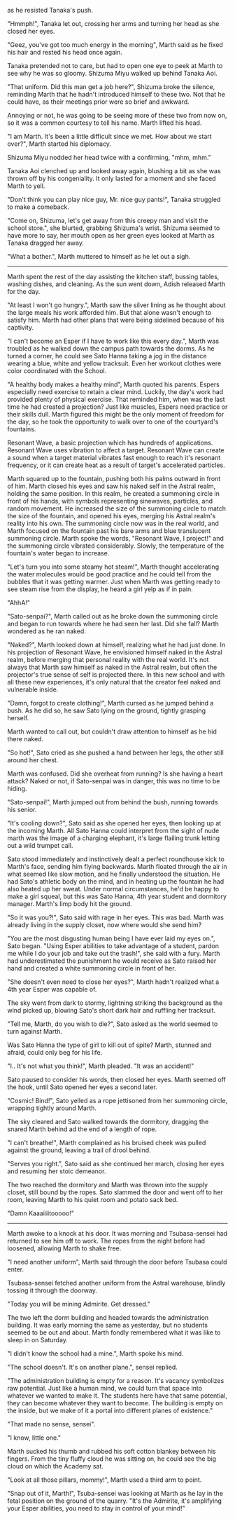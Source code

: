 as he resisted Tanaka's push.

"Hmmph!", Tanaka let out, crossing her arms and turning her head as she closed her eyes.

"Geez, you've got too much energy in the morning", Marth said as he fixed his hair and rested his head once again.

Tanaka pretended not to care, but had to open one eye to peek at Marth to see why he was so gloomy. Shizuma Miyu walked up behind Tanaka Aoi.

"That uniform. Did this man get a job here?", Shizuma broke the silence, reminding Marth that he hadn't introduced himself to these two. Not that he could have, as their meetings prior were so brief and awkward.

Annoying or not, he was going to be seeing more of these two from now on, so it was a common courtesy to tell his name. Marth lifted his head.

"I am Marth. It's been a little difficult since we met. How about we start over?", Marth started his diplomacy.

Shizuma Miyu nodded her head twice with a confirming, "mhm, mhm." 

Tanaka Aoi clenched up and looked away again, blushing a bit as she was thrown off by his congeniality. It only lasted for a moment and she faced Marth to yell.

"Don't think you can play nice guy, Mr. nice guy pants!", Tanaka struggled to make a comeback.

"Come on, Shizuma, let's get away from this creepy man and visit the school store.", she blurted, grabbing Shizuma's wrist. Shizuma seemed to have more to say, her mouth open as her green eyes looked at Marth as Tanaka dragged her away.

"What a bother.", Marth muttered to himself as he let out a sigh.

---

Marth spent the rest of the day assisting the kitchen staff, bussing tables, washing dishes, and cleaning. As the sun went down, Adish released Marth for the day.

"At least I won't go hungry.", Marth saw the silver lining as he thought about the large meals his work afforded him. But that alone wasn't enough to satisfy him. Marth had other plans that were being sidelined because of his captivity.

"I can't become an Esper if I have to work like this every day.", Marth was troubled as he walked down the campus path towards the dorms. As he turned a corner, he could see Sato Hanna taking a jog in the distance wearing a blue, white and yellow tracksuit. Even her workout clothes were color coordinated with the School.

"A healthy body makes a healthy mind", Marth quoted his parents. Espers especially need exercise to retain a clear mind. Luckily, the day's work had provided plenty of physical exercise. That reminded him, when was the last time he had created a projection? Just like muscles, Espers need practice or their skills dull. Marth figured this might be the only moment of freedom for the day, so he took the opportunity to walk over to one of the courtyard's fountains.

Resonant Wave, a basic projection which has hundreds of applications. Resonant Wave uses vibration to affect a target. Resonant Wave can create a sound when a target material vibrates fast enough to reach it's resonant frequency, or it can create heat as a result of target's accelerated particles.

Marth squared up to the fountain, pushing both his palms outward in front of him. Marth closed his eyes and saw his naked self in the Astral realm, holding the same position. In this realm, he created a summoning circle in front of his hands, with symbols representing sinewaves, particles, and random movement. He increased the size of the summoning circle to match the size of the fountain, and opened his eyes, merging his Astral realm's reality into his own. The summoning circle now was in the real world, and Marth focused on the fountain past his bare arms and blue translucent summoning circle. Marth spoke the words, "Resonant Wave, I project!" and the summoning circle vibrated considerably. Slowly, the temperature of the fountain's water began to increase.

"Let's turn you into some steamy hot steam!", Marth thought accelerating the water molecules would be good practice and he could tell from the bubbles that it was getting warmer. Just when Marth was getting ready to see steam rise from the display, he heard a girl yelp as if in pain. 

"AhhA!"

"Sato-senpai?", Marth called out as he broke down the summoning circle and began to run towards where he had seen her last. Did she fall? Marth wondered as he ran naked.

"Naked?", Marth looked down at himself, realizing what he had just done. In his projection of Resonant Wave, he envisioned himself naked in the Astral realm, before merging that personal reality with the real world. It's not always that Marth saw himself as naked in the Astral realm, but often the projector's true sense of self is projected there. In this new school and with all these new experiences, it's only natural that the creator feel naked and vulnerable inside.

"Damn, forgot to create clothing!", Marth cursed as he jumped behind a bush. As he did so, he saw Sato lying on the ground, tightly grasping herself.

Marth wanted to call out, but couldn't draw attention to himself as he hid there naked.

"So hot!", Sato cried as she pushed a hand between her legs, the other still around her chest.

Marth was confused. Did she overheat from running? Is she having a heart attack? Naked or not, if Sato-senpai was in danger, this was no time to be hiding. 

"Sato-senpai!", Marth jumped out from behind the bush, running towards his senior.

"It's cooling down?", Sato said as she opened her eyes, then looking up at the incoming Marth. All Sato Hanna could interpret from the sight of nude marth was the image of a charging elephant, it's large flailing trunk letting out a wild trumpet call.

Sato stood immediately and instinctively dealt a perfect roundhouse kick to Marth's face, sending him flying backwards. Marth floated through the air in what seemed like slow motion, and he finally understood the situation. He had Sato's athletic body on the mind, and in heating up the fountain he had also heated up her sweat. Under normal circumstances, he'd be happy to make a girl squeal, but this was Sato Hanna, 4th year student and dormitory manager. Marth's limp body hit the ground.

"So it was you?!", Sato said with rage in her eyes. This was bad. Marth was already living in the supply closet, now where would she send him?

"You are the most disgusting human being I have ever laid my eyes on.", Sato began. "Using Esper abilities to take advantage of a student, pardon me while I do your job and take out the trash!", she said with a fury. Marth had underestimated the punishment he would receive as Sato raised her hand and created a white summoning circle in front of her.

"She doesn't even need to close her eyes?", Marth hadn't realized what a 4th year Esper was capable of.

The sky went from dark to stormy, lightning striking the background as the wind picked up, blowing Sato's short dark hair and ruffling her tracksuit.

"Tell me, Marth, do you wish to die?", Sato asked as the world seemed to turn against Marth.

Was Sato Hanna the type of girl to kill out of spite? Marth, stunned and afraid, could only beg for his life. 

"I.. It's not what you think!", Marth pleaded. "It was an accident!"

Sato paused to consider his words, then closed her eyes. Marth seemed off the hook, until Sato opened her eyes a second later.

"Cosmic! Bind!", Sato yelled as a rope jettisoned from her summoning circle, wrapping tightly around Marth.

The sky cleared and Sato walked towards the dormitory, dragging the snared Marth behind ad the end of a length of rope.

"I can't breathe!", Marth complained as his bruised cheek was pulled against the ground, leaving a trail of drool behind.

"Serves you right.", Sato said as she continued her march, closing her eyes and resuming her stoic demeanor.

The two reached the dormitory and Marth was thrown into the supply closet, still bound by the ropes. Sato slammed the door and went off to her room, leaving Marth to his quiet room and potato sack bed.

"Damn Kaaaiiiitooooo!"

---

Marth awoke to a knock at his door. It was morning and Tsubasa-sensei had returned to see him off to work. The ropes from the night before had loosened, allowing Marth to shake free. 

"I need another uniform", Marth said through the door before Tsubasa could enter.

Tsubasa-sensei fetched another uniform from the Astral warehouse, blindly tossing it through the doorway.

"Today you will be mining Admirite. Get dressed."

The two left the dorm building and headed towards the administration building. It was early morning the same as yesterday, but no students seemed to be out and about. Marth fondly remembered what it was like to sleep in on Saturday.

"I didn't know the school had a mine.", Marth spoke his mind.

"The school doesn't. It's on another plane.", sensei replied.

"The administration building is empty for a reason. It's vacancy symbolizes raw potential. Just like a human mind, we could turn that space into whatever we wanted to make it. The students here have that same potential, they can become whatever they want to become. The building is empty on the inside, but we make of it a portal into different planes of existence." 

"That made no sense, sensei".

"I know, little one."

Marth sucked his thumb and rubbed his soft cotton blankey between his fingers. From the tiny fluffy cloud he was sitting on, he could see the big cloud on which the Academy sat.

"Look at all those pillars, mommy!", Marth used a third arm to point.

"Snap out of it, Marth!", Tsuba-sensei was looking at Marth as he lay in the fetal position on the ground of the quarry. "It's the Admirite, it's amplifying your Esper abilities, you need to stay in control of your mind!"
